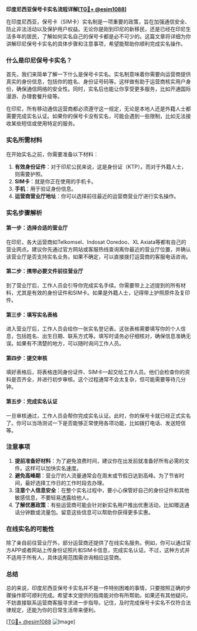 **印度尼西亚保号卡实名流程详解[[TG💪+ @esim1088](https://t.me/s/esim1088)]**

在印度尼西亚，保号卡（SIM卡）实名制是一项重要的政策，旨在加强通信安全、防止非法活动以及保护用户权益。无论你是刚到印尼的新移民，还是已经在印尼生活多年的居民，了解如何实名自己的保号卡都是必不可少的。这篇文章将详细为你讲解印尼保号卡实名的具体步骤和注意事项，希望能帮助你顺利完成实名操作。

### 什么是印尼保号卡实名？

首先，我们来简单了解一下什么是保号卡实名。实名制意味着你需要向运营商提供真实的身份信息，包括你的姓名、身份证号码等。这样做有助于运营商核实用户身份，确保通信网络的安全性。同时，实名后也能让你享受更多服务，比如开通国际漫游、办理套餐升级等。

在印尼，所有移动通信运营商都必须遵守这一规定，无论是本地人还是外籍人士都需要完成实名认证。如果你的保号卡没有实名，可能会遇到一些限制，比如无法接收某些短信或使用特定的服务。

### 实名所需材料

在开始实名之前，你需要准备以下材料：

1. **有效身份证件**：对于印尼公民来说，这是身份证（KTP）。而对于外籍人士，则需要护照。
2. **SIM卡**：就是你正在使用的手机卡。
3. **手机**：用于验证身份信息。
4. **运营商营业厅地址**：你可以选择前往最近的运营商营业厅进行实名操作。

### 实名步骤解析

#### 第一步：选择合适的营业厅

在印尼，各大运营商如Telkomsel、Indosat Ooredoo、XL Axiata等都有自己的营业网点。建议你先通过官方网站或客服热线查询离你最近的营业厅位置，并确认该营业厅是否支持实名业务。如果不确定，可以直接拨打运营商的客服电话咨询。

#### 第二步：携带必要文件前往营业厅

到了营业厅后，工作人员会引导你完成实名手续。你需要带上上述提到的所有材料，尤其是有效的身份证件和SIM卡。如果是外籍人士，记得带上护照原件及复印件。

#### 第三步：填写实名表格

进入营业厅后，工作人员会给你一张实名登记表。这张表格需要填写你的个人信息，包括姓名、出生日期、联系方式等。填写时请务必仔细核对，确保信息准确无误。如果有不清楚的地方，可以随时询问工作人员。

#### 第四步：提交审核

填好表格后，将表格连同身份证件、SIM卡一起交给工作人员。他们会检查你的资料是否齐全，并进行初步审核。这个过程通常不会太复杂，但可能需要等待几分钟。

#### 第五步：完成实名认证

一旦审核通过，工作人员会帮你完成实名认证。此时，你的保号卡就已经正式实名了。你可以当场测试一下是否能够正常使用各项功能，比如拨打电话、发送短信等。

### 注意事项

1. **提前准备好材料**：为了避免浪费时间，建议你在出发前就准备好所有必需的文件。这样可以加快实名速度。
2. **避免高峰期**：营业厅的人流量通常会在周末或节假日达到高峰。为了节省时间，最好选择工作日的工作时段去办理。
3. **注意个人信息安全**：在整个实名过程中，要小心保管好自己的身份证件和其他敏感信息，不要轻易透露给他人。
4. **了解优惠政策**：有些运营商可能会针对新实名用户推出优惠活动，比如赠送通话分钟数或流量包。留意这些信息可以帮助你获得更多实惠。

### 在线实名的可能性

除了亲自前往营业厅外，部分运营商还提供了在线实名服务。例如，你可以通过官方APP或者网站上传身份证照片和SIM卡信息，完成实名认证。不过，这种方式并不适用于所有人，具体适用范围需咨询相应运营商。

### 总结

总的来说，印度尼西亚保号卡实名并不是一件特别困难的事情，只要按照正确的步骤操作即可顺利完成。希望本文提供的指南能对你有所帮助。如果还有其他疑问，不妨直接联系运营商客服寻求进一步指导。记住，及时完成保号卡实名不仅符合法律规定，还能为你的日常生活带来便利。

[[TG💪+ @esim1088](https://t.me/s/esim1088) ![Image](https://i.postimg.cc/4NQfJmqS/Snipaste-2025-05-13-00-14-12.png)]
